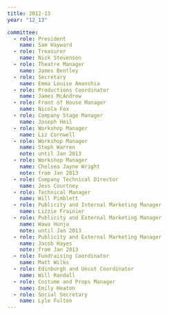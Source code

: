 ```yaml
---
title: 2012-13
year: "12_13"

committee:
  - role: President
    name: Sam Hayward
  - role: Treasurer
    name: Nick Stevenson
  - role: Theatre Manager
    name: James Bentley
  - role: Secretary
    name: Emma Louise Amanshia
  - role: Productions Coordinator
    name: James McAndrew
  - role: Front of House Manager
    name: Nicola Fox
  - role: Company Stage Manager
    name: Joseph Heil
  - role: Workshop Manager
    name: Liz Cornwell
  - role: Workshop Manager
    name: Steph Warren
    note: until Jan 2013
  - role: Workshop Manager
    name: Chelsea Jayne Wright
    note: from Jan 2013
  - role: Company Technical Director
    name: Jess Courtney
  - role: Technical Manager
    name: Will Pimblett
  - role: Publicity and Internal Marketing Manager
    name: Lizzie Frainier
  - role: Publicity and External Marketing Manager
    name: Wawa Hunja
    note: until Jan 2013
  - role: Publicity and External Marketing Manager
    name: Jacob Hayes
    note: from Jan 2013
  - role: Fundraising Coordinator
    name: Matt Wilks
  - role: Edinburgh and Uncut Coordinator
    name: Will Randall
  - role: Costume and Props Manager
    name: Emily Heaton
  - role: Social Secretary
    name: Lyle Fulton
---
```

